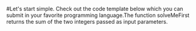 #Let's start simple. Check out the code template below which you can submit in your favorite programming language.The function solveMeFirst returns the sum of the two integers passed as input parameters. 
